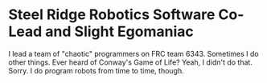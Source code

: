 # Steel Ridge Robotics Software Co-Lead and Slight Egomaniac

I lead a team of "chaotic" programmers on FRC team 6343. Sometimes I do other things. Ever heard of Conway's Game of Life? Yeah, I didn't do that. Sorry. I do program robots from time to time, though.